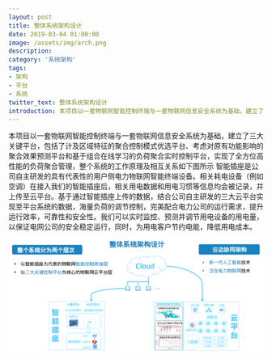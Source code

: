 ```yaml
---
layout: post
title: 整体系统架构设计
date: 2019-03-04 01:00:00
image: /assets/img/arch.png
description: 
category: '系统架构'
tags:
- 架构
- 平台
- 系统
twitter_text: 整体系统架构设计
introduction: 本项目以一套物联网智能控制终端与一套物联网信息安全系统为基础，建立了三大关键平台，实现了全方位高性能的负荷聚合管理。
---
```


本项目以一套物联网智能控制终端与一套物联网信息安全系统为基础，建立了三大关键平台，包括了计及区域特征的聚合控制模式优选平台、考虑对原有功能影响的聚合效果预测平台和基于组合在线学习的负荷聚合实时控制平台，实现了全方位高性能的负荷聚合管理，整个系统的工作原理及相互关系如下图所示
智能插座是公司自主研发的具有代表性的用户侧电力物联网智能终端设备。相关耗电设备（例如空调）在接入我们的智能插座后，相关用电数据和用电习惯等信息均会被记录，并上传至云平台。基于通过智能插座上传的数据，结合公司自主研发的三大云平台实现至平台系统的数据，海量负荷的调节控制，完美配合电力公司的运行需求，提升运行效率，可靠性和安全性。我们可以实时监控、预测并调节用电设备的用电量，以保证电网公司的安全稳定运行，同时，为用电客户节约电能，降低用电成本。

<img src="/assets/img/arch_more.png" alt="drawing" width="800"/>
